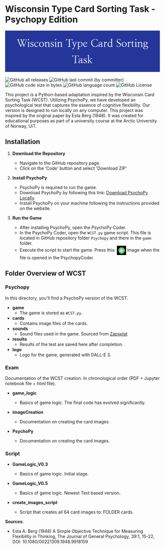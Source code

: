 # Wisconsin Type Card Sorting Task - Psychopy Edition

![logo](img/logo.png)

![GitHub all releases](https://img.shields.io/github/downloads/keijumies/WCST/total) ![GitHub last commit (by committer)](https://img.shields.io/github/last-commit/Keijumies/WCST) ![GitHub code size in bytes](https://img.shields.io/github/languages/code-size/Keijumies/WCST) ![GitHub language count](https://img.shields.io/github/languages/count/Keijumies/WCST) ![GitHub License](https://img.shields.io/github/license/Keijumies/WCST)







This project is a Python-based adaptation inspired by the Wisconsin Card Sorting Task (WCST). Utilizing PsychoPy, we have developed an psychological test that captures the essence of cognitive flexibility. Our version is designed to run locally on any computer. This project was inspired by the original paper by Esta Berg (1948). It was created for educational purposes as part of a university course at the Arctic University of Norway, UiT.

## Installation

1. **Download the Repository**
   - Navigate to the GitHub repository page.
   - Click on the 'Code' button and select 'Download ZIP'

2. **Install PsychoPy**
   - PsychoPy is required to run the game.
   - Download PsychoPy by following this link: [Download PsychoPy Locally](https://www.psychopy.org/download.html).
   - Install PsychoPy on your machine following the instructions provided on the website.

3. **Run the Game**
   - After installing PsychoPy, open the PsychoPy Coder.
   - In the PsychoPy Coder, open the `WCST.py` game script. This file is located in GitHub repository folder `Psychopy` and there in the `game` folder.
   - Execute the script to start the game. <span>Press this: <img src="img/img.png" alt="logo" style="height:30px; vertical-align:middle;"/> image when the file is opened in the PsychopyCoder.</span>



## Folder Overview of WCST

### Psychopy
In this directory, you'll find a PsychoPy version of the WCST.

- **game**
  - The game is stored as `WCST.py`.
- **cards**
  - Contains image files of the cards.
- **sounds**
  - Sound files used in the game. Sourced from [Zapsplat](https://www.zapsplat.com/)
- **results**
  - Results of the test are saved here after completion.
- **logo**
  - Logo for the game, generated with DALL-E 3.

### Exam
Documentation of the WCST creation. In chronological order (PDF + Jupyter notebook file + html file).

- **game_logic**
  - Basics of game logic. The final code has evolved significantly.
    
- **imageCreation**
  - Documentation on creating the card images.

- **PsychoPy**
  - Documentation on creating the card images.
    

### Script

- **GameLogic_V0.3**
  - Basics of game logic. Initial stage.
 
- **GameLogic_V0.5**
  - Basics of game logic. Newest Text based version.
    
- **create_images_script**
  - Script that creates all 64 card images to: FOLDER cards.
    

**Sources**:
- Esta A. Berg (1948) A Simple Objective Technique for Measuring Flexibility in Thinking, The Journal of General Psychology, 39:1, 15-22, DOI: 10.1080/00221309.1948.9918159


